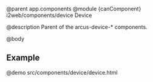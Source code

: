 @parent app.components
@module {canComponent} i2web/components/device Device

@description Parent of the arcus-device-* components.

@body

## Example
@demo src/components/device/device.html